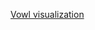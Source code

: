 [Vowl visualization](https://service.tib.eu/webvowl/#iri=https://raw.githubusercontent.com/Max-Bld/semantics_and_ontologies/main/eona_semantics_test.ttl)
